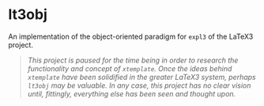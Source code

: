 lt3obj
======

An implementation of the object-oriented paradigm for `expl3` of the LaTeX3 project.

> *This project is paused for the time being in order to research the functionality and concept of `xtemplate`.*
> *Once the ideas behind `xtemplate` have been solidified in the greater LaTeX3 system, perhaps `lt3obj` may be valuable.*
> *In any case, this project has no clear vision until, fittingly, everything else has been seen and thought upon.*
